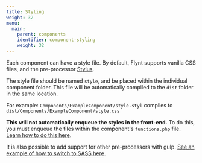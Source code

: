 ```yaml
---
title: Styling
weight: 32
menu:
  main:
    parent: components
    identifier: component-styling
    weight: 32
---
```


Each component can have a style file. By default, Flynt supports vanilla CSS files, and the pre-processor [Stylus](http://stylus-lang.com/).

The style file should be named `style`, and be placed within the individual component folder. This file will be automatically compiled to the `dist` folder in the same location.

For example: `Components/ExampleComponent/style.styl` compiles to `dist/Components/ExampleComponent/style.css`

**This will not automatically enqueue the styles in the front-end.** To do this, you must enqueue the files within the component's `functions.php` file. [Learn how to do this here](/documentation/components/server-side-logic/#enqueueing-assets-and-dependencies).

It is also possible to add support for other pre-processors with gulp. [See an example of how to switch to SASS here](/documentation/core/customization/#changing-the-styling-language).
